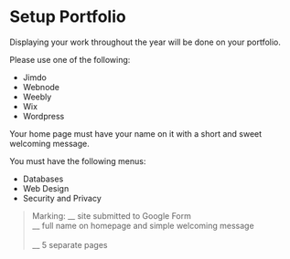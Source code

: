# Setup Portfolio
Displaying your work throughout the year will be done on your portfolio.
    
Please use one of the following:
- Jimdo   
 - Webnode
 - Weebly  
 - Wix
 - Wordpress

Your home page must have your name on it with a short and sweet welcoming message.</p>

You must have the following menus:
- Databases
- Web Design</li>
- Security and Privacy
        
>Marking:
__ site submitted to Google Form<br>
__ full name on homepage and simple welcoming message<br>    
__ 5 separate pages<br>
